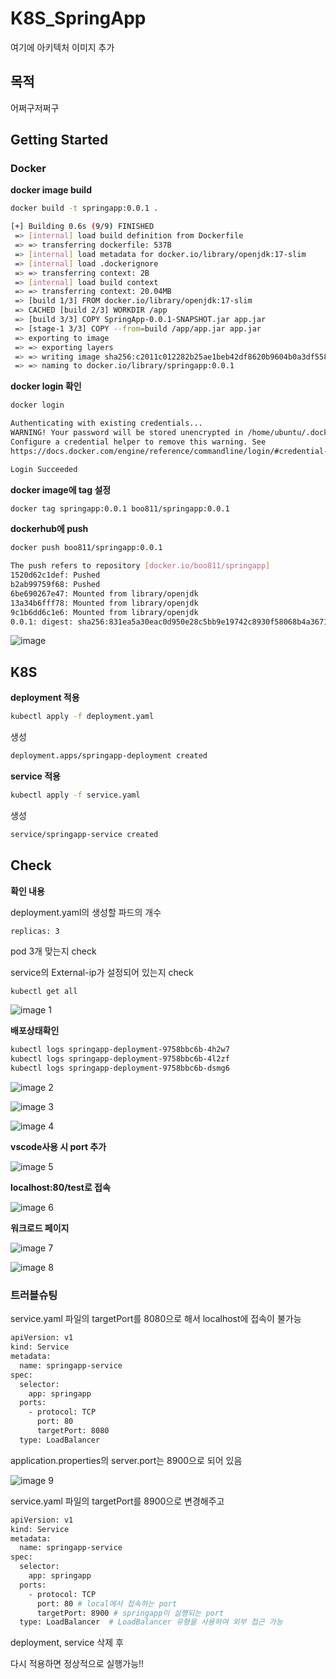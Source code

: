# K8S_SpringApp
<!-- Add Image Here -->

여기에 아키텍처 이미지 추가

<!-- Add Badge Here (https://shields.io/) -->

<!-- -- -- -- -- -- -- -- -- -- -- -- -- -- -- -- -- -- -- -- -- -- -- -->


## 목적

어쩌구저쩌구


## Getting Started
### Docker
**docker image build**

```bash
docker build -t springapp:0.0.1 .
```

```bash
[+] Building 0.6s (9/9) FINISHED                                                                                        docker:default
 => [internal] load build definition from Dockerfile                                                                              0.0s
 => => transferring dockerfile: 537B                                                                                              0.0s
 => [internal] load metadata for docker.io/library/openjdk:17-slim                                                                0.0s
 => [internal] load .dockerignore                                                                                                 0.0s
 => => transferring context: 2B                                                                                                   0.0s
 => [internal] load build context                                                                                                 0.2s
 => => transferring context: 20.04MB                                                                                              0.2s
 => [build 1/3] FROM docker.io/library/openjdk:17-slim                                                                            0.0s
 => CACHED [build 2/3] WORKDIR /app                                                                                               0.0s
 => [build 3/3] COPY SpringApp-0.0.1-SNAPSHOT.jar app.jar                                                                         0.1s
 => [stage-1 3/3] COPY --from=build /app/app.jar app.jar                                                                          0.1s
 => exporting to image                                                                                                            0.1s
 => => exporting layers                                                                                                           0.1s
 => => writing image sha256:c2011c012282b25ae1beb42df8620b9604b0a3df5584e2e3bc4d87289ea4ad02                                      0.0s
 => => naming to docker.io/library/springapp:0.0.1                                                                                0.0s
```

**docker login 확인**

```bash
docker login
```

```bash
Authenticating with existing credentials...
WARNING! Your password will be stored unencrypted in /home/ubuntu/.docker/config.json.
Configure a credential helper to remove this warning. See
https://docs.docker.com/engine/reference/commandline/login/#credential-stores

Login Succeeded
```

**docker image에 tag 설정**

```bash
docker tag springapp:0.0.1 boo811/springapp:0.0.1
```

**dockerhub에 push**

```bash
docker push boo811/springapp:0.0.1
```

```bash
The push refers to repository [docker.io/boo811/springapp]
1520d62c1def: Pushed 
b2ab99759f68: Pushed 
6be690267e47: Mounted from library/openjdk 
13a34b6fff78: Mounted from library/openjdk 
9c1b6dd6c1e6: Mounted from library/openjdk 
0.0.1: digest: sha256:831ea5a30eac0d950e28c5bb9e19742c8930f58068b4a367163f6dd658ab03c3 size: 1371
```

![image](https://github.com/user-attachments/assets/d7cff05a-fe43-4df7-9c3c-a0450cec4517)

<!-- -- -- -- -- -- -- -- -- -- -- -- -- -- -- -- -- -- -- -- -- -- -- -->

## K8S

**deployment 적용**

```bash
kubectl apply -f deployment.yaml
```
생성
```bash
deployment.apps/springapp-deployment created
```

**service 적용**

```bash
kubectl apply -f service.yaml
```
생성
```bash
service/springapp-service created
```
<!-- -- -- -- -- -- -- -- -- -- -- -- -- -- -- -- -- -- -- -- -- -- -- -->
## Check

**확인 내용**

deployment.yaml의 생성할 파드의 개수
```
replicas: 3
```
pod 3개 맞는지 check

service의 External-ip가 설정되어 있는지 check

```bash
kubectl get all
```

![image 1](https://github.com/user-attachments/assets/0b528b90-d569-4d1e-aa90-2603491abf0e)


**배포상태확인**

```bash
kubectl logs springapp-deployment-9758bbc6b-4h2w7
kubectl logs springapp-deployment-9758bbc6b-4l2zf
kubectl logs springapp-deployment-9758bbc6b-dsmg6
```

![image 2](https://github.com/user-attachments/assets/e8e10d65-507c-47ad-b6de-20999497ff73)


![image 3](https://github.com/user-attachments/assets/cef0e69f-b91c-4aa7-937c-ff0b9032d647)


![image 4](https://github.com/user-attachments/assets/ad01741d-11a0-495f-a223-c0408a6ce684)


**vscode사용 시 port 추가**

![image 5](https://github.com/user-attachments/assets/aa013759-c85d-4512-8eb6-0c54f0075e8f)


**localhost:80/test로 접속**

![image 6](https://github.com/user-attachments/assets/3bc7567c-7d64-4c82-b8d7-65072560ef5d)



**워크로드 페이지**

![image 7](https://github.com/user-attachments/assets/85357e56-68d0-4a91-9784-de296a809175)


![image 8](https://github.com/user-attachments/assets/f9e0daf5-59bf-4f86-9cb4-736d077a334b)


### 트러블슈팅
<!-- -- -- -- -- -- -- -- -- -- -- -- -- -- -- -- -- -- -- -- -- -- -- -->
service.yaml 파일의 targetPort를 8080으로 해서 localhost에 접속이 불가능

```bash
apiVersion: v1
kind: Service
metadata:
  name: springapp-service
spec:
  selector:
    app: springapp
  ports:
    - protocol: TCP
      port: 80 
      targetPort: 8080 
  type: LoadBalancer
```

application.properties의 server.port는 8900으로 되어 있음

![image 9](https://github.com/user-attachments/assets/1d365280-706f-40ea-995b-42903c1d67c7)


service.yaml 파일의 targetPort를 8900으로 변경해주고 

```bash
apiVersion: v1
kind: Service
metadata:
  name: springapp-service
spec:
  selector:
    app: springapp
  ports:
    - protocol: TCP
      port: 80 # local에서 접속하는 port 
      targetPort: 8900 # springapp이 실행되는 port 
  type: LoadBalancer  # LoadBalancer 유형을 사용하여 외부 접근 가능

```

deployment, service 삭제 후 

다시 적용하면 정상적으로 실행가능!!

